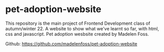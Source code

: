 # pet-adoption-website
This repository is the main project of Frontend Development class of autumn/winter 22. A website to show what we've learnt so far, with html, css and javascript. 
Pet adoption wesbsite created by Madelen Foss.

Github:
https://github.com/madelenfoss/pet-adoption-website
